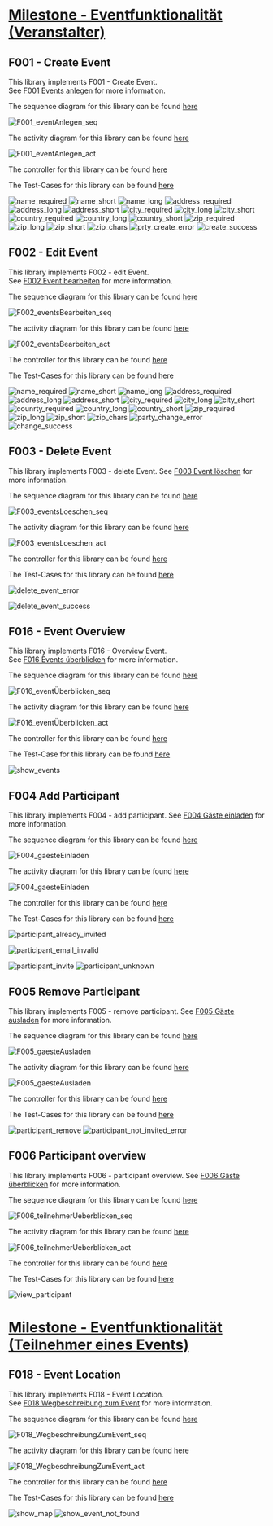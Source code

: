 # [Milestone - Eventfunktionalität (Veranstalter)](https://github.com/party-time-2/party-time/milestone/2)

## F001 - Create Event

This library implements F001 - Create Event.  
See [F001 Events anlegen](https://github.com/party-time-2/party-time/issues/1) for more information.

The sequence diagram for this library can be found [here](/docs/F001/F001_eventAnlegen_seq.plantuml)

![F001_eventAnlegen_seq](/docs/PNG/F001/F001_eventAnlegen_seq.png)

The activity diagram for this library can be found [here](/docs/F001/F001_eventAnlegen_act.plantuml)

![F001_eventAnlegen_act](/docs/PNG/F001/F001_eventAnlegen_act.png)

The controller for this library can be found [here](/apps/party-time-backend/src/main/java/com/partytime/api/controller/EventController.java)

The Test-Cases for this library can be found [here](/apps/party-time-frontend-e2e/src/e2e/create.event.cy.ts)

![name_required](/docs/PNG/F001/Tests/create-event-error%20--%20should%20show%20party_name_required.png)
![name_short](/docs/PNG/F001/Tests/create-event-error%20--%20should%20show%20party_name_short.png)
![name_long](/docs/PNG/F001/Tests/create-event-error%20--%20should%20show%20party_name_long.png)
![address_required](/docs/PNG/F001/Tests/create-event-error%20--%20should%20show%20party_address_required.png)
![address_long](/docs/PNG/F001/Tests/create-event-error%20--%20should%20show%20party_address_long.png)
![address_short](/docs/PNG/F001/Tests/create-event-error%20--%20should%20show%20party_address_short.png)
![city_required](/docs/PNG/F001/Tests/create-event-error%20--%20should%20show%20party_city_required.png)
![city_long](/docs/PNG/F001/Tests/create-event-error%20--%20should%20show%20party_city_long.png)
![city_short](/docs/PNG/F001/Tests/create-event-error%20--%20should%20show%20party_city_short.png)
![country_required](/docs/PNG/F001/Tests/create-event-error%20--%20should%20show%20party_country_required.png)
![country_long](/docs/PNG/F001/Tests/create-event-error%20--%20should%20show%20party_country_long.png)
![country_short](/docs/PNG/F001/Tests/create-event-error%20--%20should%20show%20party_country_short.png)
![zip_required](/docs/PNG/F001/Tests/create-event-error%20--%20should%20show%20party_zip_required.png)
![zip_long](/docs/PNG/F001/Tests/create-event-error%20--%20should%20show%20party_zip_long.png)
![zip_short](/docs/PNG/F001/Tests/create-event-error%20--%20should%20show%20party_zip_short.png)
![zip_chars](/docs/PNG/F001/Tests/create-event-error%20--%20should%20show%20party_zip_chars.png)
![prty_create_error](/docs/PNG/F001/Tests/create-event-error%20--%20should%20show%20party_create_error.png)
![create_success](/docs/PNG/F001/Tests/create-event%20--%20should%20show%20create_success.png)

## F002 - Edit Event

This library implements F002 - edit Event.  
See [F002 Event bearbeiten](https://github.com/party-time-2/party-time/issues/2) for more information.

The sequence diagram for this library can be found [here](/docs/F002/F002_eventsBearbeiten_seq.plantuml)

![F002_eventsBearbeiten_seq](/docs/PNG/F002/F002_eventsBearbeiten_seq.png)

The activity diagram for this library can be found [here](/docs/F002/F002_eventsBearbeiten_act.plantuml)

![F002_eventsBearbeiten_act](/docs/PNG/F002/F002_eventsBearbeiten_act.png)

The controller for this library can be found [here](/apps/party-time-backend/src/main/java/com/partytime/api/controller/EventController.java)

The Test-Cases for this library can be found [here](/apps/party-time-frontend-e2e/src/e2e/change.event.cy.ts)

![name_required](/docs/PNG/F002/Tests/change-event-error%20--%20should%20show%20party_name_required.png)
![name_short](/docs/PNG/F002/Tests/change-event-error%20--%20should%20show%20party_name_short.png)
![name_long](/docs/PNG/F002/Tests/change-event-error%20--%20should%20show%20party_name_long.png)
![address_required](/docs/PNG/F002/Tests/change-event-error%20--%20should%20show%20party_address_required.png)
![address_long](/docs/PNG/F002/Tests/change-event-error%20--%20should%20show%20party_address_long.png)
![address_short](/docs/PNG/F002/Tests/change-event-error%20--%20should%20show%20party_address_short.png)
![city_required](/docs/PNG/F002/Tests/change-event-error%20--%20should%20show%20party_city_required.png)
![city_long](/docs/PNG/F002/Tests/change-event-error%20--%20should%20show%20party_city_long.png)
![city_short](/docs/PNG/F002/Tests/change-event-error%20--%20should%20show%20party_city_short.png)
![counrty_required](/docs/PNG/F002/Tests/change-event-error%20--%20should%20show%20party_country_required.png)
![country_long](/docs/PNG/F002/Tests/change-event-error%20--%20should%20show%20party_country_long.png)
![country_short](/docs/PNG/F002/Tests/change-event-error%20--%20should%20show%20party_country_short.png)
![zip_required](/docs/PNG/F002/Tests/change-event-error%20--%20should%20show%20party_zip_required.png)
![zip_long](/docs/PNG/F002/Tests/change-event-error%20--%20should%20show%20party_zip_long.png)
![zip_short](/docs/PNG/F002/Tests/change-event-error%20--%20should%20show%20party_zip_short.png)
![zip_chars](/docs/PNG/F002/Tests/change-event-error%20--%20should%20show%20party_zip_chars.png)
![party_change_error](/docs/PNG/F002/Tests/change-event-error%20--%20should%20show%20party_change_error.png)
![change_success](/docs/PNG/F002/Tests/change-event%20--%20should%20show%20change_success.png)

## F003 - Delete Event

This library implements F003 - delete Event.
See [F003 Event löschen](https://github.com/party-time-2/party-time/issues/3) for more information.

The sequence diagram for this library can be found [here](/docs/F003/F003_eventsLoeschen_seq.plantuml)

![F003_eventsLoeschen_seq](/docs/PNG/F003/F003_eventsLoeschen_seq.png)

The activity diagram for this library can be found [here](/docs/F003/F003_eventsLoeschen_act.plantuml)

![F003_eventsLoeschen_act](/docs/PNG/F003/F003_eventsLoeschen_act.png)

The controller for this library can be found [here](/apps/party-time-backend/src/main/java/com/partytime/api/controller/EventController.java)

The Test-Cases for this library can be found [here](/apps/party-time-frontend-e2e/src/e2e/delete.event.cy.ts)

![delete_event_error](/docs/PNG/F003/Tests/delete-event-error%20--%20should%20show%20delete-event-error.png)

![delete_event_success](/docs/PNG/F003/Tests/delete-event-success%20--%20should%20show%20delete-event-success.png)

## F016 - Event Overview

This library implements F016 - Overview Event.  
See [F016 Events überblicken](https://github.com/party-time-2/party-time/issues/16) for more information.

The sequence diagram for this library can be found [here](/docs/F016/F016_eventsUeberblicken_seq.plantuml)

![F016_eventÜberblicken_seq](/docs/PNG/F016/F016_eventsUeberblicken_seq.png)

The activity diagram for this library can be found [here](/docs/F016/F016_eventsUeberblicken_act.plantuml)

![F016_eventÜberblicken_act](/docs/PNG/F016/F016_eventsUeberblicken_act.png)

The controller for this library can be found [here](/apps/party-time-backend/src/main/java/com/partytime/api/controller/EventController.java)

The Test-Case for this library can be found [here](/apps/party-time-frontend-e2e/src/e2e/overview.cy.ts)

![show_events](/docs/PNG/F016/Tests/party-time-overview-events%20--%20should%20show%20events.png)

## F004 Add Participant

This library implements F004 - add participant.
See [F004 Gäste einladen](https://github.com/party-time-2/party-time/issues/4) for more information.

The sequence diagram for this library can be found [here](/docs/F004/F004_gaesteEinladen_seq.plantuml)

![F004_gaesteEinladen](/docs/PNG/F004/F004_gaesteEinladen_seq.png)

The activity diagram for this library can be found [here](/docs/F004/F004_gaesteEinladen_act.plantuml)

![F004_gaesteEinladen](/docs/PNG/F004/F004_gaesteEinladen_act.png)

The controller for this library can be found [here](/apps/party-time-backend/src/main/java/com/partytime/api/controller/EventController.java)

The Test-Cases for this library can be found [here](/apps/party-time-frontend-e2e/src/e2e/participants.cy.ts)

![participant_already_invited](/docs/PNG/F004/Tests/party-time-add-participant%20--%20should%20show%20participant_already_invited.png)

![participant_email_invalid](/docs/PNG/F004/Tests/party-time-add-participant%20--%20should%20show%20participant_email_invalid.png)

![participant_invite](/docs/PNG/F004/Tests/party-time-add-participant%20--%20should%20show%20participant_invite.png)
![participant_unknown](/docs/PNG/F004/Tests/party-time-add-participant%20--%20should%20show%20participant_unknown.png)

## F005 Remove Participant

This library implements F005 - remove participant.
See [F005 Gäste ausladen](https://github.com/party-time-2/party-time/issues/5) for more information.

The sequence diagram for this library can be found [here](/docs/F005/F005_gaesteAusladen_seq.plantuml)

![F005_gaesteAusladen](/docs/PNG/F005/F005_gaesteAusladen_seq.png)

The activity diagram for this library can be found [here](/docs/F005/F005_gaesteAusladen_act.plantuml)

![F005_gaesteAusladen](/docs/PNG/F005/F005_gaesteAusladen_act.png)

The controller for this library can be found [here](/apps/party-time-backend/src/main/java/com/partytime/api/controller/EventController.java)

The Test-Cases for this library can be found [here](/apps/party-time-frontend-e2e/src/e2e/participants.cy.ts)

![participant_remove](/docs/PNG/F005/Tests/party-time-remove-participant%20--%20should%20show%20participant_remove.png)
![participant_not_invited_error](/docs/PNG/F005/Tests/party-time-remove-participant%20--%20should%20show%20participant_remove.png)

## F006 Participant overview

This library implements F006 - participant overview.
See [F006 Gäste überblicken](https://github.com/party-time-2/party-time/issues/6) for more information.

The sequence diagram for this library can be found [here](/docs/F006/F006_teilnehmerUeberblicken_seq.plantuml)

![F006_teilnehmerUeberblicken_seq](/docs/PNG/F006/F006_teilnehmerUeberblicken_seq.png)

The activity diagram for this library can be found [here](/docs/F006/F006_teilnehmerUeberblicken_act.plantuml)

![F006_teilnehmerUeberblicken_act](/docs/PNG/F006/F006_teilnehmerUeberblicken_act.png)

The controller for this library can be found [here](/apps/party-time-backend/src/main/java/com/partytime/api/controller/EventController.java)

The Test-Cases for this library can be found [here](/apps/party-time-frontend-e2e/src/e2e/participants.cy.ts)

![view_participant](/docs/PNG/F006/Tests/party-time-view-participants%20--%20should%20show%20view_participants.png)

# [Milestone - Eventfunktionalität (Teilnehmer eines Events)](https://github.com/party-time-2/party-time/milestone/6)

## F018 - Event Location

This library implements F018 - Event Location.  
See [F018 Wegbeschreibung zum Event](https://github.com/party-time-2/party-time/issues/18) for more information.

The sequence diagram for this library can be found [here](/docs/F018/F018_WegbeschreibungZumEvent_seq.plantuml)

![F018_WegbeschreibungZumEvent_seq](/docs/PNG/F018/F018_WegbeschreibungZumEvent_seq.png)

The activity diagram for this library can be found [here](/docs/F018/F018_WegbeschreibungZumEvent_act.plantuml)

![F018_WegbeschreibungZumEvent_act](/docs/PNG/F018/F018_WegbeschreibungZumEvent_act.png)

The controller for this library can be found [here](/apps/party-time-backend/src/main/java/com/partytime/api/controller/EventParticipantController.java)

The Test-Cases for this library can be found [here](/apps/party-time-frontend-e2e/src/e2e/participants.cy.ts)

![show_map](/docs/PNG/F018/Tests/event-location%20success%20--%20should%20show%20map.png)
![show_event_not_found](/docs/PNG/F018/Tests/event-location%20error%20--%20should%20show%20event_not_found.png)

